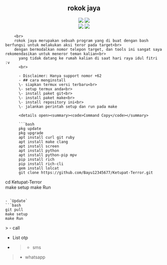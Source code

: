 <h2 align="center">rokok jaya</h2>
<p align="center">
  <img src="https://img.shields.io/static/v1?label=language&message=Bourne+Again+Shell&color=green&logo=nano">
    <img src="https://img.shields.io/static/v1?label=Framework&message=Bash+ID&color=green&logo=reddit"><br>
      <img src="https://img.shields.io/github/forks/mrjaya212/rokok-jaya?logo=git&style=social">
        <img src="https://img.shields.io/github/license/mrjaya212/rokok-jaya?color=green&logo=apache&style=flat-square">
        </p>

        <br>
        rokok jaya merupakan sebuah program yang di buat dengan bash berfungsi untuk melakukan aksi teror pada target<br>
        dengan bermodalkan nomor telepon target, dan tools ini sangat saya rekomendasikan untuk meneror teman kalian<br>
          yang tidak datang ke rumah kalian di saat hari raya idul fitri :v
          <br>

          - Disclaimer: Hanya support nomor +62
          - ## cara menginstall
          \- siapkan termux versi terbaru<br>
          \- setup termux anda<br>
          \- install paket git<br>
          \- install paket make<br>
          \- install repository ini<br>
          \- jalankan perintah setup dan run pada make

          <details open><summary><code>Command Copy</code></summary>

          ```bash
          pkg update
          pkg upgrade
          apt install curl git ruby
          apt install make clang
          apt install screen
          apt install python
          apt install python-pip mpv
          pip install rich
          pip install rich-cli
          gem install lolcat
          git clone https://github.com/Bayu12345677/Ketupat-Terror.git
cd Ketupat-Terror   
make setup
make Run
```

- `Update`
```bash
git pull
make setup
make Run
```

</details>
> - call

- List otp
- > - sms<br>
> - whatsapp<br>
